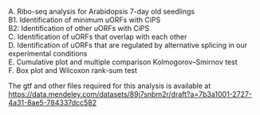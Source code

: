 A. Ribo-seq analysis for Arabidopsis 7-day old seedlings  
B1. Identification of minimum uORFs with CiPS    
B2: Identification of other uORFs with CiPS  
C. Identification of uORFs that overlap with each other   
D. Identification of uORFs that are regulated by alternative splicing in our experimental conditions  
E. Cumulative plot and multiple comparison Kolmogorov–Smirnov test   
F. Box plot and Wilcoxon rank-sum test  

The gtf and other files required for this analysis is available at 
https://data.mendeley.com/datasets/89j7snbm2r/draft?a=7b3a1001-2727-4a31-8ae5-784337dcc582
